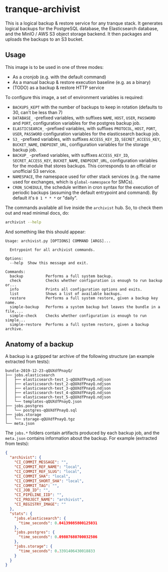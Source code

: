 # tranque-archivist

This is a logical backup & restore service for any tranque stack. It
generates logical backups for the PostgreSQL database, the
Elasticsearch database, and the MinIO / AWS S3 object storage
backend. It then packages and uploads the backups to an S3 bucket.

## Usage

This image is to be used in one of three modes:
- As a cronjob (e.g. with the default command)
- As a manual backup & restore execution baseline (e.g. as a binary)
- (TODO) as a backup & restore HTTP service

To configure this image, a set of environment variables is required:
- `BACKUPS_KEPT` with the number of backups to keep in rotation
  (defaults to 30, can't be less than 7)
- `DATABASE_` -prefixed variables, with suffixes `NAME`, `HOST`,
  `USER`, `PASSWORD` and `PORT`, configuration variables for the
  postgres backup job.
- `ELASTICSEARCH_` -prefixed variables, with suffixes `PROTOCOL`,
  `HOST`, `PORT`, `USER`, `PASSWORD` configuration variables for the
  elasticsearch backup job.
- `S3_` -prefixed variables, with suffixes `ACCESS_KEY_ID`,
  `SECRET_ACCESS_KEY`, `BUCKET_NAME`, `ENDPOINT_URL`, configuration
  variables for the storage backup job.
- `BACKUP_` -prefixed variables, with suffixes `ACCESS_KEY_ID`,
  `SECRET_ACCESS_KEY`, `BUCKET_NAME`, `ENDPOINT_URL`, configuration
  variables for the module that stores backups. This corresponds to an
  official or unofficial S3 service.
- `NAMESPACE`, the namespace used for other stack services (e.g. the
  name used for exchanges, which is `global-namespace` for SMCs).
- `CRON_SCHEDULE`, the schedule written in cron syntax for the
  execution of periodic backups (assuming the default entrypoint and
  command). By default it's `0 1 * * *` or "daily".

The commands available all live inside the `archivist` hub. So, to
check them out and read minimal docs, do:

```bash
archivist --help
```

And something like this should appear:

```
Usage: archivist.py [OPTIONS] COMMAND [ARGS]...

  Entrypoint for all archivist commands.

Options:
  --help  Show this message and exit.

Commands:
  backup          Performs a full system backup.
  check           Checks whether configuration is enough to run backup or...
  info            Prints all configuration options and exits.
  list            Shows a list of available backups.
  restore         Performs a full system restore, given a backup key name.
  simple-backup   Performs a system backup but leaves the bundle in a file,...
  simple-check    Checks whether configuration is enough to run simple...
  simple-restore  Performs a full system restore, given a backup archive.
```

## Anatomy of a backup

A backup is a gzipped tar archive of the following structure (an
example extracted from tests):

```
bundle-2019-12-23-qQUXdfPnayQ/
├── jobs.elasticsearch
│   ├── elasticsearch-test_1-qQUXdfPnayQ.ndjson
│   ├── elasticsearch-test_2-qQUXdfPnayQ.ndjson
│   ├── elasticsearch-test_3-qQUXdfPnayQ.ndjson
│   ├── elasticsearch-test_4-qQUXdfPnayQ.ndjson
│   ├── elasticsearch-test_5-qQUXdfPnayQ.ndjson
│   └── templates-qQUXdfPnayQ.json
├── jobs.postgres
│   └── postgres-qQUXdfPnayQ.sql
├── jobs.storage
│   └── storage-qQUXdfPnayQ.tgz
└── meta.json
```

The `jobs.*` folders contain artifacts produced by each backup job,
and the `meta.json` contains information about the backup. For example
(extracted from tests):

```json
{
  "archivist": {
    "CI_COMMIT_MESSAGE": "",
    "CI_COMMIT_REF_NAME": "local",
    "CI_COMMIT_REF_SLUG": "local",
    "CI_COMMIT_SHA": "local",
    "CI_COMMIT_SHORT_SHA": "local",
    "CI_COMMIT_TAG": "",
    "CI_JOB_ID": "",
    "CI_PIPELINE_IID": "",
    "CI_PROJECT_NAME": "archivist",
    "CI_REGISTRY_IMAGE": ""
  },
  "stats": {
    "jobs.elasticsearch": {
      "time_seconds": 0.04139085800125031
    },
    "jobs.postgres": {
      "time_seconds": 0.09807680700032506
    },
    "jobs.storage": {
      "time_seconds": 0.3391406430018833
    }
  }
}
```
